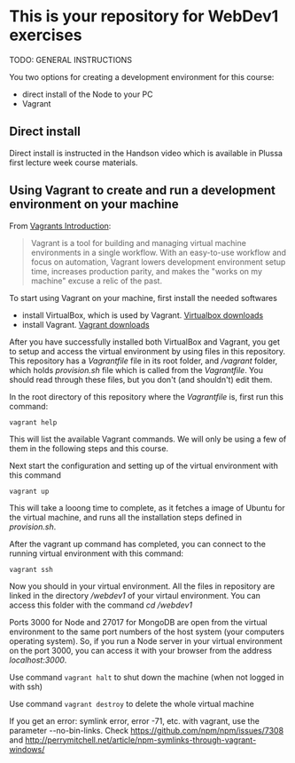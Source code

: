 # This is your repository for WebDev1 exercises
TODO: GENERAL INSTRUCTIONS 

You two options for creating a development environment for this course:
- direct install of the Node to your PC
- Vagrant 

## Direct install
Direct install is instructed in the Handson video which is available in Plussa first lecture week course materials.

## Using Vagrant to create and run a development environment on your machine
From [Vagrants Introduction](https://www.vagrantup.com/intro):
>Vagrant is a tool for building and managing virtual machine environments in a single workflow. With an easy-to-use workflow and focus on automation, Vagrant lowers development environment setup time, increases production parity, and makes the "works on my machine" excuse a relic of the past.

To start using Vagrant on your machine, first install the needed softwares

- install VirtualBox, which is used by Vagrant. [Virtualbox downloads](https://www.virtualbox.org/wiki/Downloads)
- install Vagrant. [Vagrant downloads](https://www.vagrantup.com/downloads)

After you have successfully installed both VirtualBox and Vagrant, you get to setup and access the virtual environment by using files in this repository. This repository has a _Vagrantfile_ file in its root folder, and _/vagrant_ folder, which holds _provision.sh_ file which is called from the _Vagrantfile_. You should read through these files, but you don't (and shouldn't) edit them.

In the root directory of this repository where the _Vagrantfile_ is, first run this command:

`vagrant help`

This will list the available Vagrant commands. We will only be using a few of them in the following steps and this course.

Next start the configuration and setting up of the virtual environment with this command

`vagrant up`

This will take a looong time to complete, as it fetches a image of Ubuntu for the virtual machine, and runs all the installation steps defined in _provision.sh_.

After the vagrant up command has completed, you can connect to the running virtual environment with this command:

`vagrant ssh`

Now you should in your virtual environment. All the files in repository are linked in the directory _/webdev1_ of your virtaul environment. You can access this folder with the command 
    _cd /webdev1_

Ports 3000 for Node and 27017 for MongoDB are open from the virtual environment to the same port numbers of the host system (your computers operating system). So, if you run a Node server in your virtual environment on the port 3000, you can access it with your browser from the address _localhost:3000_.

Use command `vagrant halt` to shut down the machine (when not logged in with ssh)

Use command `vagrant destroy` to delete the whole virtual machine   

If you get an error: symlink error, error -71, etc. with vagrant, use the parameter --no-bin-links.
Check https://github.com/npm/npm/issues/7308 and http://perrymitchell.net/article/npm-symlinks-through-vagrant-windows/
 
